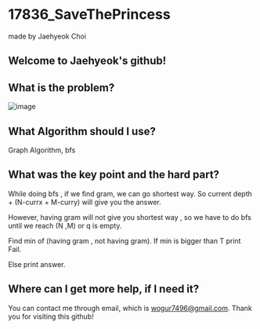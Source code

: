 # 17836_SaveThePrincess

made by Jaehyeok Choi

## Welcome to Jaehyeok's github!

## What is the problem?

![image](https://github.com/Choi-JaeHyeok-21500749/17836_SaveThePrincess/blob/main/17836_pro.PNG)

## What Algorithm should I use?

Graph Algorithm, bfs

## What was the key point and the hard part?

While doing bfs , if we find gram, we can go shortest way. So current depth + (N-currx + M-curry) will give you the answer.

However, having gram will not give you shortest way , so we have to do bfs until we reach (N ,M) or q is empty.

Find min of (having gram  , not having gram). If min is bigger than T print Fail.

Else print answer.

## Where can I get more help, if I need it?

You can contact me through email, which is wogur7496@gmail.com.
Thank you for visiting this github!
